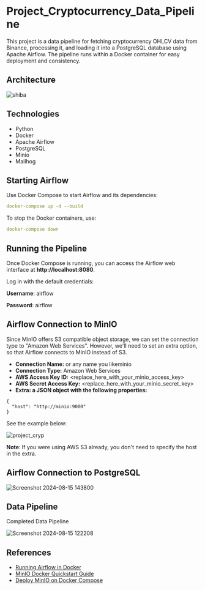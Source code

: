 # Project_Cryptocurrency_Data_Pipeline

This project is a data pipeline for fetching cryptocurrency OHLCV data from Binance, processing it, and loading it into a PostgreSQL database using Apache Airflow. The pipeline runs within a Docker container for easy deployment and consistency.

## Architecture

![shiba](https://github.com/user-attachments/assets/4bc73ac7-6e18-43db-bd5f-023b3b418516)

## Technologies
- Python
- Docker
- Apache Airflow
- PostgreSQL
- Minio
- Mailhog

## Starting Airflow
Use Docker Compose to start Airflow and its dependencies:
```yaml
docker-compose up -d --build
```

To stop the Docker containers, use:
```yaml
docker-compose down
```
## Running the Pipeline
Once Docker Compose is running, you can access the Airflow web interface at **http://localhost:8080**.

Log in with the default credentials:

**Username**: airflow

**Password**: airflow


## Airflow Connection to MinIO
Since MinIO offers S3 compatible object storage, we can set the connection type to "Amazon Web Services". However, we'll need to set an extra option, so that Airflow connects to MinIO instead of S3.
- **Connection Name:** or any name you likeminio
- **Connection Type:** Amazon Web Services
- **AWS Access Key ID:** <replace_here_with_your_minio_access_key>
- **AWS Secret Access Key:** <replace_here_with_your_minio_secret_key>
- **Extra: a JSON object with the following properties:**

```yam
{
  "host": "http://minio:9000"
}
```

See the example below:

![project_cryp](https://github.com/user-attachments/assets/1bac8b1d-0124-4870-91a9-90faf95e2e02)


**Note**: If you were using AWS S3 already, you don't need to specify the host in the extra.

## Airflow Connection to PostgreSQL

![Screenshot 2024-08-15 143800](https://github.com/user-attachments/assets/7257b442-5de0-444b-b75e-7850d97c4d64)

## Data Pipeline
Completed Data Pipeline

![Screenshot 2024-08-15 122208](https://github.com/user-attachments/assets/da3cd360-ce6d-48cd-b3dd-29cdbdea86ce)


## References
- [Running Airflow in Docker](https://airflow.apache.org/docs/apache-airflow/stable/start/docker.html)
- [MinIO Docker Quickstart Guide](https://docs.min.io/docs/minio-docker-quickstart-guide.html)
- [Deploy MinIO on Docker Compose](https://docs.min.io/docs/deploy-minio-on-docker-compose)
